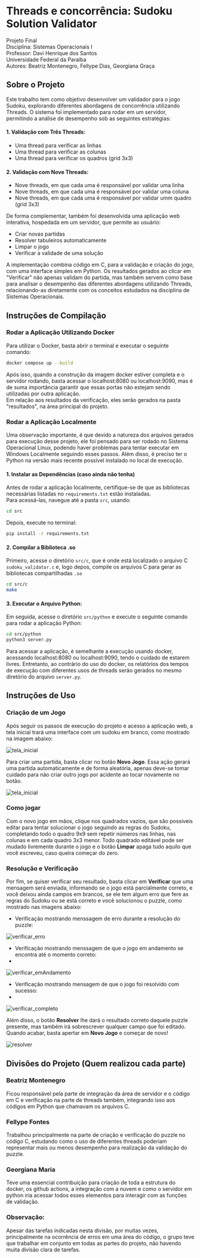 # Threads e concorrência: Sudoku Solution Validator

Projeto Final  
Disciplina: Sistemas Operacionais I    
Professor: Davi Henrique dos Santos  
Universidade Federal da Paraíba  
Autores: Beatriz Montenegro, Fellype Dias, Georgiana Graça

## Sobre o Projeto
Este trabalho tem como objetivo desenvolver um validador para o jogo Sudoku, explorando diferentes abordagens de concorrência utilizando Threads. O sistema foi implementado para rodar em um servidor, permitindo a análise de desempenho sob as seguintes estratégias:

#### 1. Validação com Três Threads:

- Uma thread para verificar as linhas
- Uma thread para verificar as colunas
- Uma thread para verificar os quadros (grid 3x3)

#### 2. Validação com Nove Threads:

- Nove threads, em que cada uma é responsável por validar uma linha
- Nove threads, em que cada uma é responsável por validar uma coluna
- Nove threads, em que cada uma é responsável por validar umm quadro (grid 3x3)

De forma complementar, também foi desenvolvida uma aplicação web interativa, hospedada em um servidor, que permite ao usuário:

- Criar novas partidas
- Resolver tabuleiros automaticamente
- Limpar o jogo
- Verificar a validade de uma solução

A implementação combina código em C, para a validação e criação do jogo, com uma interface simples em Python. Os resultados gerados ao clicar em "Verificar" não apenas validam do partida, mas também servem como base para analisar o desempenho das diferentes abordagens utilizando Threads, relacionando-as diretamente com os conceitos estudados na disciplina de Sistemas Operacionais.

## Instruções de Compilação

### Rodar a Aplicação Utilizando Docker
Para utilizar o Docker, basta abrir o terminal e executar o seguinte comando:
```bash
docker compose up --build
```
Após isso, quando a construção da imagem docker estiver completa e o servidor rodando, basta acessar o localhost:8080 ou localhost:9090, mas é de suma importância garantir que essas portas não estejam sendo utilizadas por outra aplicação.  
Em relação aos resultados da verificação, eles serão gerados na pasta "resultados", na área principal do projeto.

### Rodar a Aplicação Localmente
Uma observação importante, é que devido a natureza dos arquivos gerados para execução desse projeto, ele foi pensado para ser rodado no Sistema Operacional Linux, podendo haver problemas para tentar executar em Windows Localmente seguindo esses passos. Além disso, é preciso ter o Python na versão mais recente possível instalado no local de execução.

#### 1. Instalar as Dependências (caso ainda não tenha)
Antes de rodar a aplicação localmente, certifique-se de que as bibliotecas necessárias listadas no `requirements.txt` estão instaladas.  
Para acessá-las, navegue até a pasta `src`, usando:
```bash
cd src
```
Depois, execute no terminal:
```bash
pip install -r requirements.txt
```
#### 2. Compilar a Biblioteca .so
 Primeiro, acesse o diretório `src/c`, que é onde está localizado o arquivo C `sudoku_validator.c` e, logo depos, compile os arquivos C para gerar as bibliotecas compartilhadas `.so`
 
 ```bash
cd src/c
make
 ```

#### 3. Executar o Arquivo Python:
 Em seguida, acesse o diretório `src/python` e execute o seguinte comando para rodar a aplicação Python:
 ```bash
 cd src/python
 python3 server.py
 ``````
Para acessar a aplicação, é semelhante a execução usando docker, acessando localhost:8080 ou localhost:9090, tendo o cuidado de estarem livres. Entretanto, ao contrário do uso do docker, os relatórios dos tempos de execução com diferentes usos de threads serão gerados no mesmo diretório do arquivo `server.py`.  

## Instruções de Uso
### Criação de um Jogo
Após seguir os passos de execução do projeto e acesso a aplicação web, a tela inicial trará uma interface com um sudoku em branco, como mostrado na imagem abaixo: 

![tela_inicial](https://github.com/user-attachments/assets/4e84b926-f44e-44c3-9258-3659ef820bf8)

Para criar uma partida, basta clicar no botão **Novo Jogo**. Essa ação gerará uma partida automaticamente e de forma aleatória, apenas deve-se tomar cuidado para não criar outro jogo por acidente ao tocar novamente no botão. 

![tela_inicial](https://github.com/user-attachments/assets/81a7cf35-0a27-4da0-9d24-de24320395f8)

### Como jogar
Com o novo jogo em mãos, clique nos quadrados vazios, que são possíveis editar para tentar solucionar o jogo seguindo as regras do Sudoku, completando todo o quadro 9x9 sem repetir números nas linhas, nas colunas e em cada quadro 3x3 menor. Todo quadrado editável pode ser mudado livremente durante o jogo e o botão **Limpar** apaga tudo aquilo que você escreveu, caso queira começar do zero. 

### Resolução e Verificação
Por fim, se quiser verificar seu resultado, basta clicar em **Verificar** que uma mensagem será enviada, informando se o jogo está parcialmente correto, e você deixou ainda campos em brancos, se ele tem algum erro que fere as regras do Sudoku ou se está correto e você solucionou o puzzle, como mostrado nas imagens abaixo: 

- Verificação mostrando menssagem de erro durante a resolução do puzzle:

![verificar_erro](https://github.com/user-attachments/assets/2476f190-3121-4db5-b155-2d8f8333bbb3)

- Verificação mostrando menssagem de que o jogo em andamento se encontra até o momento correto:
- 
![verificar_emAndamento](https://github.com/user-attachments/assets/78c05093-ed85-4b75-ace4-69fadbe0c335)

- Verificação mostrando mensagem de que o jogo foi resolvido com sucesso:
- 
![verificar_completo](https://github.com/user-attachments/assets/9eed78b9-385d-4a0a-ab1f-8977ab9b6162)


Além disso, o botão **Resolver** lhe dará o resultado correto daquele puzzle presente, mas também irá sobrescrever qualquer campo que foi editado. Quando acabar, basta apertar em **Novo Jogo** e começar de novo! 

![resolver](https://github.com/user-attachments/assets/eeef111f-8f54-43a6-b855-8f04b5d0a7cb)

## Divisões do Projeto (Quem realizou cada parte)
### Beatriz Montenegro
Ficou responsável pela parte de integração da área de servidor e o código em C e verificação na parte de threads também, integrando isso aos códigos em Python que chamavam os arquivos C.  
### Fellype Fontes
Trabalhou principalmente na parte de criação e verificação do puzzle no código C, estudando como o uso de diferentes threads poderiam representar mais ou menos desempenho para realização da validação do puzzle.
### Georgiana Maria
Teve uma essencial contribuição para criação de toda a estrutura do docker, os github actions, a integração com a nuvem e como o servidor em python iria acessar todos esses elementos para interagir com as funções de validação.
### Observação:
Apesar das tarefas indicadas nesta divisão, por muitas vezes, principalmente na ocorrência de erros em uma área do código, o grupo teve que trabalhar em conjunto em todas as partes do projeto, não havendo muita divisão clara de tarefas.
